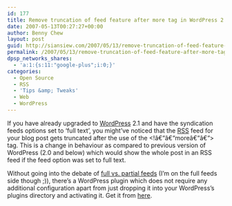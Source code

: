 ```yaml
---
id: 177
title: Remove truncation of feed feature after more tag in WordPress 2.1
date: 2007-05-13T00:27:27+00:00
author: Benny Chew
layout: post
guid: http://siansiew.com/2007/05/13/remove-truncation-of-feed-feature-after-more-tag-in-wordpress-21/
permalink: /2007/05/13/remove-truncation-of-feed-feature-after-more-tag-in-wordpress-21/
dpsp_networks_shares:
  - 'a:1:{s:11:"google-plus";i:0;}'
categories:
  - Open Source
  - RSS
  - 'Tips &amp; Tweaks'
  - Web
  - WordPress
---
```

If you have already upgraded to <a href="http://wordpress.org/" target="_blank">WordPress</a> 2.1 and have the syndication feeds options set to &#8216;full text&#8217;, you might&#8217;ve noticed that the <a href="http://en.wikipedia.org/wiki/RSS" target="_blank">RSS</a> feed for your blog post gets truncated after the use of the <!â€“â€“moreâ€“â€“> tag. This is a change in behaviour as compared to previous version of WordPress (2.0 and below) which would show the whole post in an RSS feed if the feed option was set to full text.

Without going into the debate of <a href="http://www.google.com.au/search?hl=en&q=full+text+vs+summary+feeds&btnG=Google+Search&meta=" target="_blank">full vs. partial feeds</a> (I&#8217;m on the full feeds side though ;)), there&#8217;s a WordPress plugin which does not require any additional configuration apart from just dropping it into your WordPress&#8217;s plugins directory and activating it. Get it from <a href="http://cavemonkey50.com/code/full-feed/" target="_blank">here</a>.